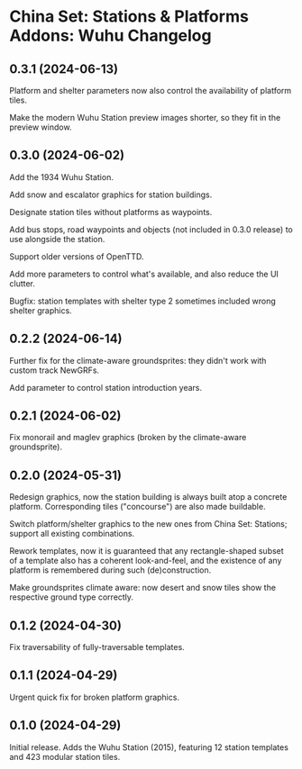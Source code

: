 China Set: Stations & Platforms Addons: Wuhu Changelog
=========================

0.3.1 (2024-06-13)
------------------------
Platform and shelter parameters now also control the availability of platform tiles.

Make the modern Wuhu Station preview images shorter, so they fit in the preview window.

0.3.0 (2024-06-02)
------------------------
Add the 1934 Wuhu Station.

Add snow and escalator graphics for station buildings.

Designate station tiles without platforms as waypoints.

Add bus stops, road waypoints and objects (not included in 0.3.0 release) to use alongside the station.

Support older versions of OpenTTD.

Add more parameters to control what's available, and also reduce the UI clutter.

Bugfix: station templates with shelter type 2 sometimes included wrong shelter graphics.

0.2.2 (2024-06-14)
--------------------
Further fix for the climate-aware groundsprites: they didn't work with custom track NewGRFs.

Add parameter to control station introduction years.

0.2.1 (2024-06-02)
--------------------
Fix monorail and maglev graphics (broken by the climate-aware groundsprite).

0.2.0 (2024-05-31)
--------------------
Redesign graphics, now the station building is always built atop a concrete platform. Corresponding tiles ("concourse") are also made buildable.

Switch platform/shelter graphics to the new ones from China Set: Stations; support all existing combinations.

Rework templates, now it is guaranteed that any rectangle-shaped subset of a template also has a coherent look-and-feel, and the existence of any platform is remembered during such (de)construction.

Make groundsprites climate aware: now desert and snow tiles show the respective ground type correctly.

0.1.2 (2024-04-30)
--------------------
Fix traversability of fully-traversable templates.

0.1.1 (2024-04-29)
--------------------
Urgent quick fix for broken platform graphics.

0.1.0 (2024-04-29)
--------------------
Initial release. Adds the Wuhu Station (2015), featuring 12 station templates and 423 modular station tiles.
